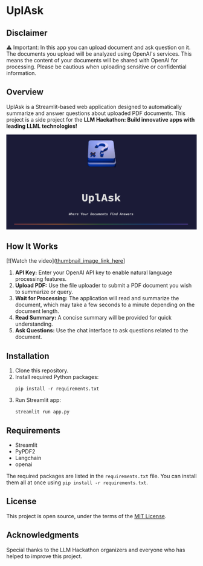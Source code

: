 # UplAsk

## Disclaimer

:warning: Important: In this app you can upload document and ask question on it. The documents you upload will be analyzed using OpenAI's services. This means the content of your documents will be shared with OpenAI for processing. Please be cautious when uploading sensitive or confidential information.

## Overview

UplAsk is a Streamlit-based web application designed to automatically summarize and answer questions about uploaded PDF documents. This project is a side project for the **LLM Hackathon: Build innovative apps with leading LLML technologies!**

![UplAsk Screenshot](images/screenshot.jpeg)

## How It Works

[![Watch the video]([thumbnail_image_link_here](https://www.youtube.com/embed/VIDEO_ID](https://vimeo.com/863237961/cf257b796a))]

1. **API Key:** Enter your OpenAI API key to enable natural language processing features.
2. **Upload PDF:** Use the file uploader to submit a PDF document you wish to summarize or query.
3. **Wait for Processing:** The application will read and summarize the document, which may take a few seconds to a minute depending on the document length.
4. **Read Summary:** A concise summary will be provided for quick understanding.
5. **Ask Questions:** Use the chat interface to ask questions related to the document.

## Installation

1. Clone this repository.
2. Install required Python packages:  
    ```
    pip install -r requirements.txt
    ```
3. Run Streamlit app:  
    ```
    streamlit run app.py
    ```

## Requirements

- Streamlit
- PyPDF2
- Langchain
- openai

The required packages are listed in the `requirements.txt` file. You can install them all at once using `pip install -r requirements.txt`.

## License

This project is open source, under the terms of the [MIT License](./LICENSE).

## Acknowledgments

Special thanks to the LLM Hackathon organizers and everyone who has helped to improve this project.
